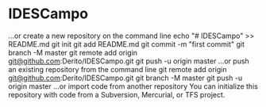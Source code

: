 # IDESCampo

…or create a new repository on the command line
echo "# IDESCampo" >> README.md
git init
git add README.md
git commit -m "first commit"
git branch -M master
git remote add origin git@github.com:Derito/IDESCampo.git
git push -u origin master
…or push an existing repository from the command line
git remote add origin git@github.com:Derito/IDESCampo.git
git branch -M master
git push -u origin master
…or import code from another repository
You can initialize this repository with code from a Subversion, Mercurial, or TFS project.

